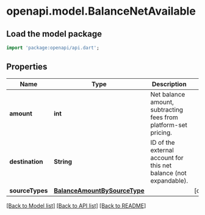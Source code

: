 # openapi.model.BalanceNetAvailable

## Load the model package
```dart
import 'package:openapi/api.dart';
```

## Properties
Name | Type | Description | Notes
------------ | ------------- | ------------- | -------------
**amount** | **int** | Net balance amount, subtracting fees from platform-set pricing. | 
**destination** | **String** | ID of the external account for this net balance (not expandable). | 
**sourceTypes** | [**BalanceAmountBySourceType**](BalanceAmountBySourceType.md) |  | [optional] 

[[Back to Model list]](../README.md#documentation-for-models) [[Back to API list]](../README.md#documentation-for-api-endpoints) [[Back to README]](../README.md)


